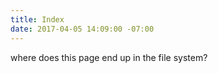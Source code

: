 ```yaml
---
title: Index
date: 2017-04-05 14:09:00 -07:00
---
```


where does this page end up in the file system?